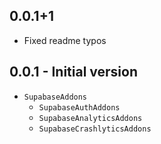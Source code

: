 ## 0.0.1+1

- Fixed readme typos

## 0.0.1 - Initial version

- `SupabaseAddons`
  - `SupabaseAuthAddons`
  - `SupabaseAnalyticsAddons`
  - `SupabaseCrashlyticsAddons`
